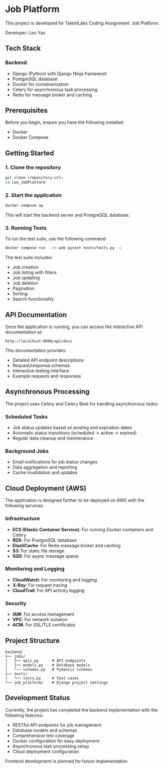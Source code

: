 # Job Platform

This project is developed for TalentLabs Coding Assignment: Job Platform.

Developer: Leo Yao

## Tech Stack

### Backend
- Django (Python) with Django Ninja framework
- PostgreSQL database
- Docker for containerization
- Celery for asynchronous task processing
- Redis for message broker and caching

## Prerequisites

Before you begin, ensure you have the following installed:
- Docker
- Docker Compose

## Getting Started

### 1. Clone the repository
```bash
git clone <repository-url>
cd Leo_JobPlatform
```

### 2. Start the application
```bash
docker compose up
```
This will start the backend server and PostgreSQL database.

### 3. Running Tests
To run the test suite, use the following command:
```bash
docker compose run --rm web pytest tests/tests.py -v
```

The test suite includes:
- Job creation
- Job listing with filters
- Job updating
- Job deletion
- Pagination
- Sorting
- Search functionality

## API Documentation

Once the application is running, you can access the interactive API documentation at:
```
http://localhost:8000/api/docs
```

This documentation provides:
- Detailed API endpoint descriptions
- Request/response schemas
- Interactive testing interface
- Example requests and responses

## Asynchronous Processing

The project uses Celery and Celery Beat for handling asynchronous tasks:

### Scheduled Tasks
- Job status updates based on posting and expiration dates
- Automatic status transitions (scheduled → active → expired)
- Regular data cleanup and maintenance

### Background Jobs
- Email notifications for job status changes
- Data aggregation and reporting
- Cache invalidation and updates

## Cloud Deployment (AWS)

The application is designed further to be deployed on AWS with the following services:

### Infrastructure
- **ECS (Elastic Container Service)**: For running Docker containers and Celery
- **RDS**: For PostgreSQL database
- **ElastiCache**: For Redis message broker and caching
- **S3**: For static file storage
- **SQS**: For async message queue

### Monitoring and Logging
- **CloudWatch**: For monitoring and logging
- **X-Ray**: For request tracing
- **CloudTrail**: For API activity logging

### Security
- **IAM**: For access management
- **VPC**: For network isolation
- **ACM**: For SSL/TLS certificates

## Project Structure

```
backend/
├── jobs/
│   ├── apis.py      # API endpoints
│   ├── models.py    # Database models
│   └── schemas.py   # Pydantic schemas
├── tests/
│   └── tests.py     # Test cases
└── job_platform/    # Django project settings
```

## Development Status

Currently, the project has completed the backend implementation with the following features:
- RESTful API endpoints for job management
- Database models and schemas
- Comprehensive test coverage
- Docker configuration for easy deployment
- Asynchronous task processing setup
- Cloud deployment configuration

Frontend development is planned for future implementation.
